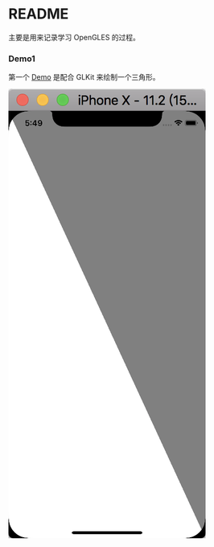 # README

主要是用来记录学习 OpenGLES 的过程。

### Demo1

第一个 [Demo](https://github.com/AddIcechan/opengleslearning/tree/master/OpenGLES_Demo/OpenGLES_1) 是配合 GLKit 来绘制一个三角形。

![p1](/OpenGLES_Demo/OpenGLES_1/result.png)

